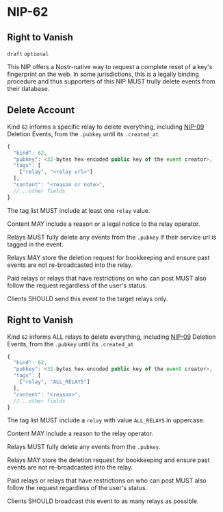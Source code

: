 NIP-62
======

Right to Vanish
---------------

`draft` `optional`

This NIP offers a Nostr-native way to request a complete reset of a key's fingerprint on the web. In some jurisdictions, this is a legally binding procedure and thus supporters of this NIP MUST trully delete events from their database. 

## Delete Account

Kind `62` informs a specific relay to delete everything, including [NIP-09](09.md) Deletion Events, from the `.pubkey` until its `.created_at`

```js
{
  "kind": 62,
  "pubkey": <32-bytes hex-encoded public key of the event creator>,
  "tags": [
    ["relay", "<relay url>"]
  ],
  "content": "<reason or note>",
  //...other fields
}
```

The tag list MUST include at least one `relay` value. 

Content MAY include a reason or a legal notice to the relay operator. 

Relays MUST fully delete any events from the `.pubkey` if their service url is tagged in the event. 

Relays MAY store the deletion request for bookkeeping and ensure past events are not re-broadcasted into the relay. 

Paid relays or relays that have restrictions on who can post MUST also follow the request regardless of the user's status. 

Clients SHOULD send this event to the target relays only. 

## Right to Vanish

Kind `62` informs ALL relays to delete everything, including [NIP-09](09.md) Deletion Events, from the `.pubkey` until its `.created_at`

```js
{
  "kind": 62,
  "pubkey": <32-bytes hex-encoded public key of the event creator>,
  "tags": [
    ["relay", "ALL_RELAYS"]
  ],
  "content": "<reason>",
  //...other fields
}
```

The tag list MUST include a `relay` with value `ALL_RELAYS` in uppercase. 

Content MAY include a reason to the relay operator. 

Relays MUST fully delete any events from the `.pubkey`. 

Relays MAY store the deletion request for bookkeeping and ensure past events are not re-broadcasted into the relay. 

Paid relays or relays that have restrictions on who can post MUST also follow the request regardless of the user's status. 

Clients SHOULD broadcast this event to as many relays as possible. 
